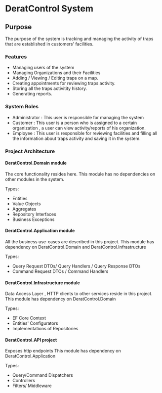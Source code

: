 # DeratControl System

## Purpose
The purpose of the system is tracking and managing the activity of traps that are established in customers' facilities.
### Features
* Managing users of the system
* Managing Organizations and their Facilities
* Adding / Viewing / Editing traps on a map.
* Creating appointments for reviewing traps activity.
* Storing all the traps activitity history.
* Generating reports.

### System Roles
* Administrator :
  This user is responsible for managing the system
* Customer :
  This user is a person who is assigned to a certain organization , a user can view activity/reports of his organization.
* Employee :
  This user is responsible for reviewing facilities and filling all the information about traps activity and saving it in the system.

### Project Architecture

#### DeratControl.Domain module
The core functionality resides here.
This module has no dependencies on other modules in the system.

Types:
* Entities 
* Value Objects
* Aggregates
* Repository Interfaces
* Business Exceptions

#### DeratControl.Application module
All the business use-cases are described in this project.
This module has dependency on DeratControl.Domain and DeratControl.Infrastructure

Types:
* Query Request DTOs/ Query Handlers / Query Response DTOs 
* Command Request DTOs / Command Handlers

#### DeratControl.Infrastructure module
Data Access Layer , HTTP clients to other services reside in this project.
This module has dependency on DeratControl.Domain

Types:
* EF Core Context
* Entities' Configurators
* Implementations of Repositories

#### DeratControl.API project
Exposes http endpoints
This module has dependency on DeratControl.Application

Types:
* Query/Command Dispatchers
* Controllers
* Filters/ Middleware
